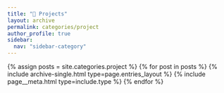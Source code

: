 ```yaml
---
title: "🚀 Projects"
layout: archive
permalink: categories/project
author_profile: true
sidebar:
  nav: "sidebar-category"
---
```



{% assign posts = site.categories.project %}
{% for post in posts %} {% include archive-single.html type=page.entries_layout %} {% include page__meta.html type=include.type %} {% endfor %}
